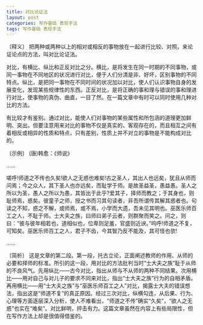 ```yaml
---
title: 对比论证法
layout: post
categories: 写作基础 表现手法
tags: 写作基础 表现手法
---
```


〔释义〕 把两种或两种以上的相对或相反的事物放在一起进行比较、对照，来论证论点的方法，叫对比论证法。

对比，有横比、纵比和正反对比之分。横比，是将发生在同一时期的不同事物，或同一事物在不同地区的状况进行对比，便于人们分清是非、好坏，区别事物的不同特点。纵比，是把同一事物在不同时间的状况加以对比，使人们认识事物自身的发展变化，发现某些规律性的东西。正反对比，是将正确的事和理与错误的事和理进行对比，使事物的真伪、曲直，一目了然。在一篇文章中有时可以同时使用几种对比的方法。

有比较才有鉴别。通过对比，能使人们对事物的某些属性和所包涵的道理更加鲜明、突出。但要注意用来对比的事物不仅是真实的、客观存在的，而且相互之间有着相反或相异的性质和特点，只有差别，性质上并不对立的事物是不能构成对比的。

〔示例〕 (唐)韩愈：《师说》

……

嗟呼!师道之不传也久矣!欲人之无惑也难矣!古之圣人，其出人也远矣，犹且从师而问焉；今之众人，其下圣人也亦远矣，而耻学于师。是故圣益圣，愚益愚。圣人之所以为圣，愚人之所以为愚，其皆出于此乎?爱其子，择师而教之；于其身也，则耻师焉，惑矣。彼童子之师，授之书而习其句读者，非吾所谓传其解其惑者也。句读之不知，惑之不解，或师焉，或不焉，小学而大遗，吾未见其明也。巫医乐师百工之人，不耻于师。士大夫之族，曰师曰弟子云者，则群聚而笑之。问之，则曰：“彼与彼年相若也，道相似也，位卑则足羞，官盛则近谀。”呜呼!师道之不复，可知矣。巫医乐师百工之人，君子不齿，今其智乃反不能及，其可怪也欤!

……

〔简析〕 这是文章的第二段。第一段，托古立论，正面阐述教师的作用、从师的必要和择师的标准。所引的这一段，用对比的方法批判当时“士大夫之族”耻于从师的不良风气。先用纵比——古今对比，指出从师与不从师的两种不同结果。次用横比——用对自己与对儿子的要求不同来对比，指出“士大夫之族”行为的自相矛盾。再用横比——用“士大夫之族”与“巫医乐师百工之人”对比，揭露士大夫的错误想法，指出这是“师道不复”的真正原因。经过三次对比，纵横勾连，从后果、行为、心理等方面逐层深入分析，使人不难看出，“师道之不传”确实“久矣”，“欲人之无惑”也实在“难矣”。对比鲜明，抨击有力。这篇文章虽然在内容上有些局限性，但在写作方法上却是很值得借鉴的。 